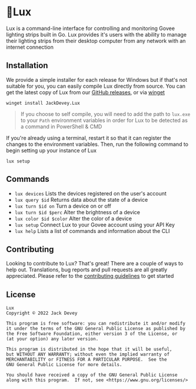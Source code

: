 # 🚨Lux
Lux is a command-line interface for controlling and monitoring Govee lighting strips built in Go. Lux provides it's users with the ability to manage their lighting strips from their desktop computer from any network with an internet connection

## Installation
We provide a simple installer for each release for Windows but if that's not suitable for you, you can easily compile Lux directly from source.
You can get the latest copy of Lux from our [GitHub releases](https://github.com/BanDev/Lux/releases), or via [winget](https://docs.microsoft.com/en-us/windows/package-manager/winget/)

```shell
winget install JackDevey.Lux
```

> If you choose to self compile, you will need to add the path to `lux.exe` to your `Path` environment variables in order for Lux to be detected as a command in PowerShell & CMD

If you're already using a terminal, restart it so that it can register the changes to the environment variables. Then, run the following command to begin setting up your instance of Lux

```shell
lux setup
```

## Commands
* `lux devices` Lists the devices registered on the user's account
* `lux query $id` Returns data about the state of a device
* `lux turn $id on` Turn a device on or off
* `lux turn $id $perc` Alter the brightness of a device
* `lux color $id $color` Alter the color of a device
* `lux setup` Connect Lux to your Govee account using your API Key
* `lux help` Lists a list of commands and information about the CLI

## Contributing
Looking to contribute to Lux? That's great! There are a couple of ways to help out. Translations, bug reports and pull requests are all greatly appreciated. Please refer to the [contributing guidelines](https://github.com/BanDev/Lux/blob/main/CONTRIBUTING.md) to get started

## License
```
Lux
Copyright © 2022 Jack Devey

This program is free software: you can redistribute it and/or modify
it under the terms of the GNU General Public License as published by
the Free Software Foundation, either version 3 of the License, or
(at your option) any later version.

This program is distributed in the hope that it will be useful,
but WITHOUT ANY WARRANTY; without even the implied warranty of
MERCHANTABILITY or FITNESS FOR A PARTICULAR PURPOSE.  See the
GNU General Public License for more details.

You should have received a copy of the GNU General Public License
along with this program.  If not, see <https://www.gnu.org/licenses/>
```
